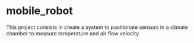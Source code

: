 # mobile_robot
This project consists in create a system to positionate sensors in a climate chamber to measure temperature and air flow velocity
